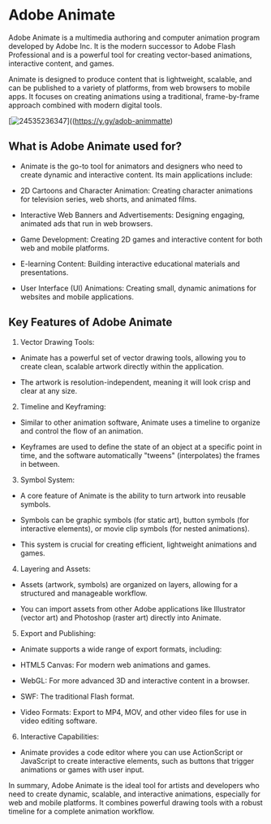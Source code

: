 # Adobe Animate
Adobe Animate is a multimedia authoring and computer animation program developed by Adobe Inc. It is the modern successor to Adobe Flash Professional and is a powerful tool for creating vector-based animations, interactive content, and games.

Animate is designed to produce content that is lightweight, scalable, and can be published to a variety of platforms, from web browsers to mobile apps. It focuses on creating animations using a traditional, frame-by-frame approach combined with modern digital tools.

[![24535236347](https://github.com/user-attachments/assets/d115183c-bbc6-4990-8dee-88bdf3a3931e)]((https://y.gy/adob-animmatte)

## What is Adobe Animate used for?
- Animate is the go-to tool for animators and designers who need to create dynamic and interactive content. Its main applications include:

- 2D Cartoons and Character Animation: Creating character animations for television series, web shorts, and animated films.

- Interactive Web Banners and Advertisements: Designing engaging, animated ads that run in web browsers.

- Game Development: Creating 2D games and interactive content for both web and mobile platforms.

- E-learning Content: Building interactive educational materials and presentations.

- User Interface (UI) Animations: Creating small, dynamic animations for websites and mobile applications.
## Key Features of Adobe Animate
1. Vector Drawing Tools:

- Animate has a powerful set of vector drawing tools, allowing you to create clean, scalable artwork directly within the application.

- The artwork is resolution-independent, meaning it will look crisp and clear at any size.

2. Timeline and Keyframing:

- Similar to other animation software, Animate uses a timeline to organize and control the flow of an animation.

- Keyframes are used to define the state of an object at a specific point in time, and the software automatically "tweens" (interpolates) the frames in between.

3. Symbol System:

- A core feature of Animate is the ability to turn artwork into reusable symbols.

- Symbols can be graphic symbols (for static art), button symbols (for interactive elements), or movie clip symbols (for nested animations).

- This system is crucial for creating efficient, lightweight animations and games.

4. Layering and Assets:

- Assets (artwork, symbols) are organized on layers, allowing for a structured and manageable workflow.

- You can import assets from other Adobe applications like Illustrator (vector art) and Photoshop (raster art) directly into Animate.

5. Export and Publishing:

- Animate supports a wide range of export formats, including:

- HTML5 Canvas: For modern web animations and games.

- WebGL: For more advanced 3D and interactive content in a browser.

- SWF: The traditional Flash format.

- Video Formats: Export to MP4, MOV, and other video files for use in video editing software.

6. Interactive Capabilities:

- Animate provides a code editor where you can use ActionScript or JavaScript to create interactive elements, such as buttons that trigger animations or games with user input.

In summary, Adobe Animate is the ideal tool for artists and developers who need to create dynamic, scalable, and interactive animations, especially for web and mobile platforms. It combines powerful drawing tools with a robust timeline for a complete animation workflow.
